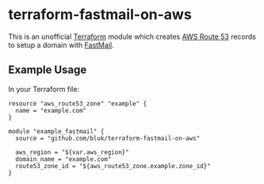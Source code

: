 # terraform-fastmail-on-aws

This is an unofficial [Terraform](https://www.terraform.io) module which creates
[AWS Route 53](https://aws.amazon.com/route53/) records to setup a domain with
[FastMail](https://www.fastmail.com).

## Example Usage

In your Terraform file:

```
resource "aws_route53_zone" "example" {
  name = "example.com"
}

module "example_fastmail" {
  source = "github.com/bluk/terraform-fastmail-on-aws"

  aws_region = "${var.aws_region}"
  domain_name = "example.com"
  route53_zone_id = "${aws_route53_zone.example.zone_id}"
}
```
